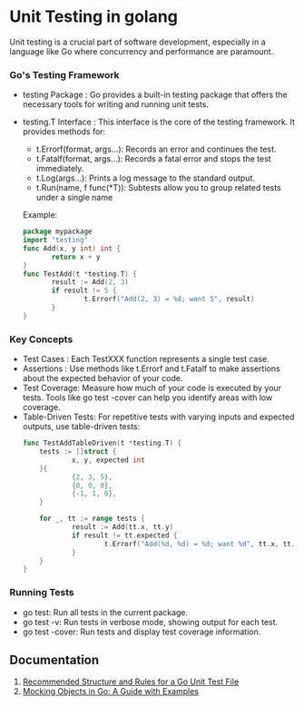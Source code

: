 # Unit Testing in golang 

Unit testing is a crucial part of software development, especially in a language like Go where concurrency and performance are paramount.


### Go's Testing Framework

- testing Package : Go provides a built-in testing package that offers the necessary tools for writing and running unit tests.
- testing.T Interface : This interface is the core of the testing framework. It provides methods for:
    - t.Errorf(format, args...): Records an error and continues the test.
    - t.Fatalf(format, args...): Records a fatal error and stops the test immediately.
    - t.Log(args...): Prints a log message to the standard output.
    - t.Run(name, f func(*T)): Subtests allow you to group related tests under a single name

    Example:
     ```go
    package mypackage
    import "testing"
    func Add(x, y int) int {
            return x + y
    }
    func TestAdd(t *testing.T) {
            result := Add(2, 3)
            if result != 5 {
                    t.Errorf("Add(2, 3) = %d; want 5", result)
            }
    }
    ```
 ###  Key Concepts

 - Test Cases :   Each TestXXX function represents a single test case.
 - Assertions :  Use methods like t.Errorf and t.Fatalf to make assertions about the expected behavior of your code.
 - Test Coverage:  Measure how much of your code is executed by your tests. Tools like go test -cover can help you identify areas with low coverage.
 - Table-Driven Tests:   For repetitive tests with varying inputs and expected outputs, use table-driven tests:
    ```go 
    func TestAddTableDriven(t *testing.T) {
        tests := []struct {
                x, y, expected int
        }{
                {2, 3, 5},
                {0, 0, 0},
                {-1, 1, 0},
        }

        for _, tt := range tests {
                result := Add(tt.x, tt.y)
                if result != tt.expected {
                        t.Errorf("Add(%d, %d) = %d; want %d", tt.x, tt.y, result, tt.expected)
                }
        }
    }
    ```

 ### Running Tests

- go test: Run all tests in the current package.
- go test -v: Run tests in verbose mode, showing output for each test.
- go test -cover: Run tests and display test coverage information.   

## Documentation 

1. [Recommended Structure and Rules for a Go Unit Test File](golang_unit_test_structure.md)
2. [Mocking Objects in Go: A Guide with Examples](mocking_in_golang.md)
